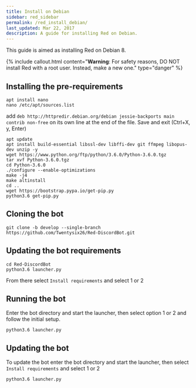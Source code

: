 ```yaml
---
title: Install on Debian
sidebar: red_sidebar
permalink: /red_install_debian/
last_updated: Mar 22, 2017
description: A guide for installing Red on Debian.
---
```


This guide is aimed as installing Red on Debian 8.

{% include callout.html content="**Warning**: For safety reasons, DO NOT install Red with a root user. Instead, make a new one." type="danger" %}

## Installing the pre-requirements

```
apt install nano
nano /etc/apt/sources.list
```

add `deb http://httpredir.debian.org/debian jessie-backports main contrib non-free` on its own line at the end of the file. Save and exit (Ctrl+X, y, Enter)

```
apt update
apt install build-essential libssl-dev libffi-dev git ffmpeg libopus-dev unzip -y
wget https://www.python.org/ftp/python/3.6.0/Python-3.6.0.tgz
tar xvf Python-3.6.0.tgz
cd Python-3.6.0
./configure --enable-optimizations
make -j4
make altinstall
cd ..
wget https://bootstrap.pypa.io/get-pip.py
python3.6 get-pip.py
```

## Cloning the bot

```
git clone -b develop --single-branch https://github.com/Twentysix26/Red-DiscordBot.git
```

## Updating the bot requirements

```
cd Red-DiscordBot
python3.6 launcher.py
```
From there select ``Install requirements`` and select 1 or 2

## Running the bot

Enter the bot directory and start the launcher, then select option 1 or 2 and follow the initial setup.
```
python3.6 launcher.py
```

## Updating the bot

To update the bot enter the bot directory and start the launcher,  then select ``Install requirements`` and select 1 or 2
```
python3.6 launcher.py
```